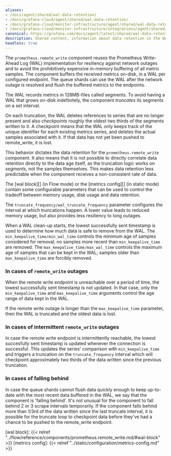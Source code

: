 ```yaml
---
aliases:
- /docs/agent/shared/wal-data-retention/
- /docs/grafana-cloud/agent/shared/wal-data-retention/
- /docs/grafana-cloud/monitor-infrastructure/agent/shared/wal-data-retention/
- /docs/grafana-cloud/monitor-infrastructure/integrations/agent/shared/wal-data-retention/
canonical: https://grafana.com/docs/agent/latest/shared/wal-data-retention/
description: Shared content, information about data retention in the WAL
headless: true
---
```


The `prometheus.remote_write` component reuses the Prometheus Write-Ahead Log
(WAL) implementation for resiliency against network outages and to avoid the
prohibitively expensive in-memory buffering of all metric samples. The
component buffers the received metrics on-disk, in a WAL per configured
endpoint. The queue shards can use the WAL after the network outage is resolved
and flush the buffered metrics to the endpoints.

The WAL records metrics in 128MB-files called segments. To avoid having a WAL
that grows on-disk indefinitely, the component _truncates_ its segments on a
set interval.

On each truncation, the WAL deletes references to series that are no longer
present and also _checkpoints_ roughly the oldest two thirds of the segments
written to it. A checkpoint means that the WAL only keeps track of the unique
identifier for each existing metrics series, and deletes the actual samples
associated with it. If that data has not yet been pushed to remote_write, it is
lost.

This behavior dictates the data retention for the `prometheus.remote_write`
component. It also means that it is not possible to directly correlate data
retention directly to the data age itself, as the truncation logic works on
_segments_, not the samples themselves. This makes data retention less
predictable when the component receives a non-consistent rate of data.

The [wal block][] (in Flow mode) or the [metrics config][] (in static mode)
contain some configurable parameters that can be used to control the tradeoff
between memory usage, disk usage and data retention.

The `truncate_frequency/wal_truncate_frequency` parameter configures the
interval at which truncations happen. A lower value leads to reduced memory
usage, but also provides less resiliency to long outages.

When a WAL clean-up starts, the lowest successfully sent timestamp is used to
determine how much data is safe to remove from the WAL.
The `min_keepalive_time/min_wal_time` controls the minimum age of samples
considered for removal; no samples more recent than `min_keepalive_time` are
removed. The `max_keepalive_time/max_wal_time` controls the maximum age of
samples that can be kept in the WAL; samples older than
`max_keepalive_time` are forcibly removed.

### In cases of `remote_write` outages
When the remote write endpoint is unreachable over a period of time, the lowest
successfully sent timestamp is not updated. In that case, only the
`min_keepalive_time` and `max_keepalive_time` arguments control the age range
of data kept in the WAL.

If the remote write outage is longer than the `max_keepalive_time` parameter,
then the WAL is truncated and the oldest data is lost.

### In cases of intermittent `remote_write` outages
In case the remote write endpoint is intermittently reachable, the lowest
succesfully sent timestamp is updated whenever the connection is successful.
This updates the series' comparison with `min_keepalive_time` and triggers a
truncation on the `truncate_frequency` interval which will checkpoint
approximately two thirds of the data written since the previous truncation.

### In cases of falling behind
In case the queue shards cannot flush data quickly enough to keep
up-to-date with the most recent data buffered in the WAL, we say that the
component is 'falling behind'.
It's not unusual for the component to fall behind 2 or 3 scrape intervals
temporarily.
If the component falls behind more than 1/3rd of the data written since the
last truncate interval, it is possible for the truncate loop to checkpoint data
before they've had a chance to be pushed to the remote_write endpoint.

[wal block]: {{< relref "../flow/reference/components/prometheus.remote_write.md/#wal-block" >}}
[metrics config]: {{< relref "../static/configuration/metrics-config.md" >}}
